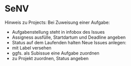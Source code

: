 # SeNV


Hinweis zu Projects:
Bei Zuweisung einer Aufgabe:
  - Aufgabenstellung steht in infobox des Issues
  - Assigness ausfülle, Startdartum und Deadline angeben
  - Status auf dem Laufenden halten
Neue Issues anlegen:
  - mit Label versehen
  - ggfs. als Subissue eine Aufgabe zuordnen
  - zu Projekt zuordnen, Status angeben
